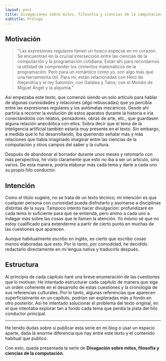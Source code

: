 ```yaml
---
layout: post
title: Divagaciones sobre mitos, filosofía y ciencias de la computación
subtitle: Prólogo
---
```

## Motivación

> "Las expresiones regulares tienen un hueco especial en mi corazón. Se encuentran en la crucial intersección entre las ciencias de la computación y la programación cotidiana. Están ahí para recordarnos la utilidad de comprender los cimientos matemáticos de la programación. Pero para un romántico como yo, son algo más que una herramienta útil. Para mí, están relacionadas con Hero de Alejandría y el rey Salomón; con Galatea y Talos; con el Moisés de Miguel Ángel y la alquimia."

Así empezaba este texto, que comenzó siendo un solo artículo para hablar de algunas curiosidades y relaciones (algo rebuscadas) que yo percibía entre las expresiones regulares y los autómatas mecánicos. Desde ahí partiría a recorrer la evolución de estos aparatos durante la historia e iría conectándolos con relatos, pensadores, obras de arte, etc., que guardasen alguna relación anecdótica con ellos. Sobra decir que el tema de la inteligencia artificial también estaría muy presente en el texto. Sin embargo, a medida que lo fui desarrollando, iba queriendo señalar más y más relaciones que había imaginado imaginar entre las ciencias de la computación y otros campos del saber y la cultura.

Después de abandonar el borrador durante unos meses y retomarlo con más perspectiva, he visto claramente que esto no iba a ser un artículo, sino varios. De esta manera, podría elaborar más cada tema y darle a cada uno su propio hilo conductor.

## Intención

Como el título sugiere, no se trata de un texto técnico; mi intención es que cualquier persona con curiosidad pueda disfrutarlo y asomarse a disciplinas distintas de la suya. Tampoco intento hacer divulgación: profundizaré en cada tema lo suficiente para que se entienda, pero animo a cada uno a indagar más sobre las cosas que le llamen la atención. Yo mismo sé que no estoy cualificado para extenderme a partir de cierto punto en muchas de las cuestiones que aparecen.

Aunque habitualmente escribo en inglés, es cierto que escribo cosas menos elaboradas que esto. Por lo tanto, por comodidad, he decidido redactarlo directamente en mi lengua nativa y traducirlo después.

## Estructura

Al principio de cada capítulo haré una breve enumeración de las cuestiones que lo motivan. He intentado estructurar cada capítulo de manera que siga un orden coherente en el desarrollo de estas cuestiones y la cronología de sus referencias culturales. Por lo tanto, algunas referencias que aparecen superficialmente en un capítulo, podrían ser exploradas más a fondo en otro posterior. Así he intentado solucionar el problema del texto original, en el que intentaba explorar tan a fondo cada tema que perdía la pista del hilo conductor principal.

---

He tenido dudas sobre si publicar esta serie en mi blog o usar un espacio aparte, dada la enorme diferencia que hay entre este texto y el contenido habitual que publico.

Con esto, queda presentada la serie de **Divagación sobre mitos, filosofía y ciencias de la computación**.